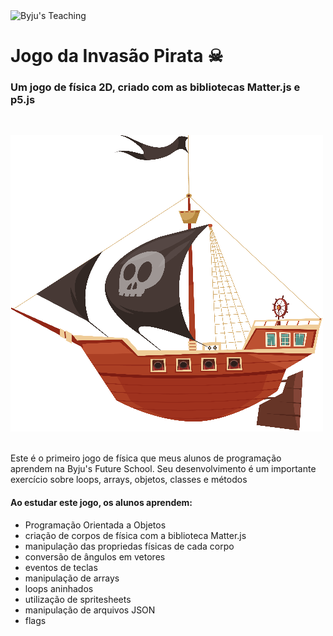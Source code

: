 <div>
  <img alt="Byju's Teaching" src="https://img.shields.io/static/v1?label=Byju's&message=Teaching&color=gray&labelColor=purple">
</div>

# Jogo da Invasão Pirata ☠

### Um jogo de física 2D, criado com as bibliotecas Matter.js e p5.js

<br>

![navio pirata](https://raw.githubusercontent.com/Beatriz-Sanchez/Jogo-Navio-Pirata/main/assets/boat.png "T-rex")

<br>
Este é o primeiro jogo de física que meus alunos de programação aprendem na Byju's Future School. Seu desenvolvimento é um importante exercício sobre loops, arrays, objetos, classes e métodos

#### Ao estudar este jogo, os alunos aprendem:

- Programação Orientada a Objetos
- criação de corpos de física com a biblioteca Matter.js
- manipulação das propriedas físicas de cada corpo
- conversão de ângulos em vetores
- eventos de teclas
- manipulação de arrays
- loops aninhados
- utilização de spritesheets
- manipulação de arquivos JSON
- flags
